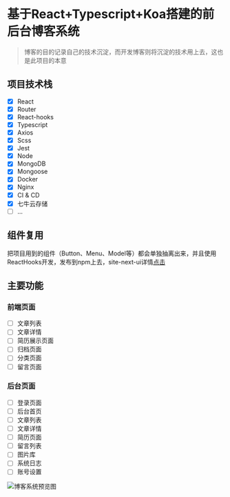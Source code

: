 # 基于React+Typescript+Koa搭建的前后台博客系统
> 博客的目的记录自己的技术沉淀，而开发博客则将沉淀的技术用上去，这也是此项目的本意

## 项目技术栈
- [x] React
- [x] Router
- [x] React-hooks
- [x] Typescript
- [x] Axios
- [x] Scss
- [x] Jest
- [x] Node
- [x] MongoDB
- [x] Mongoose
- [x] Docker
- [x] Nginx
- [x] CI & CD
- [x] 七牛云存储
- [ ] ...

## 组件复用
把项目用到的组件（Button、Menu、Model等）都会单独抽离出来，并且使用ReactHooks开发，发布到npm上去，site-next-ui详情[点击](https://github.com/ZAnsder/site-next-ui)

## 主要功能

### 前端页面

- [ ] 文章列表
- [ ] 文章详情
- [ ] 简历展示页面
- [ ] 归档页面
- [ ] 分类页面
- [ ] 留言页面

### 后台页面
- [ ] 登录页面
- [ ] 后台首页
- [ ] 文章列表
- [ ] 文章详情
- [ ] 简历页面
- [ ] 留言列表
- [ ] 图片库
- [ ] 系统日志
- [ ] 账号设置

![博客系统预览图](https://cdn.compelcode.com/site-next/images/fe/zansder-site-next.png)
